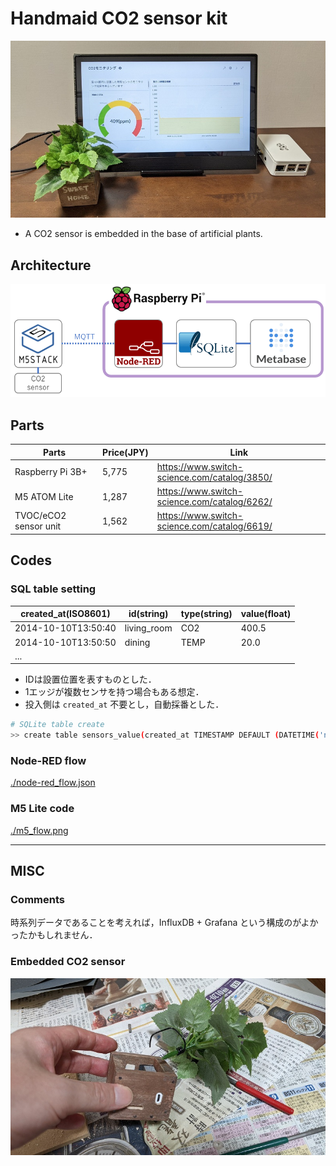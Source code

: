 # Handmaid CO2 sensor kit

![](./images/overview.jpg)

* A CO2 sensor is embedded in the base of artificial plants.

## Architecture

![](./images/architecture.png)


## Parts

| Parts | Price(JPY) | Link |
| ---- | ---- | ---- |
| Raspberry Pi 3B+  |  5,775  | https://www.switch-science.com/catalog/3850/ |
| M5 ATOM Lite| 1,287 | https://www.switch-science.com/catalog/6262/ |
| TVOC/eCO2 sensor unit | 1,562 | https://www.switch-science.com/catalog/6619/ |

## Codes

### SQL table setting

| created_at(ISO8601) | id(string) | type(string) | value(float) |
| ---- | ---- | ---- | ---- |
| 2014-10-10T13:50:40 | living_room	| CO2 | 400.5 | 
| 2014-10-10T13:50:50 | dining	| TEMP | 20.0 |
| ... | | | |

- IDは設置位置を表すものとした．
- 1エッジが複数センサを持つ場合もある想定．
- 投入側は `created_at` 不要とし，自動採番とした．

```bash
# SQLite table create
>> create table sensors_value(created_at TIMESTAMP DEFAULT (DATETIME('now', 'localtime')), id text, type text, value float);
```

### Node-RED flow

[./node-red_flow.json](./node-red_flow.json)

### M5 Lite code

[./m5_flow.png](./m5_flow.png)

---

## MISC

### Comments

時系列データであることを考えれば，InfluxDB + Grafana という構成のがよかったかもしれません．

### Embedded CO2 sensor

![](./images/sensor.jpg)

